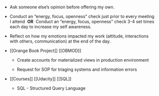 - Ask someone else’s opinion before offering my own.

- Conduct an “energy, focus, openness” check just prior to every meeting I attend  **OR**  Conduct an “energy, focus, openness” check 3-4 set times each day to increase my self awareness.

- Reflect on how my emotions impacted my work (attitude, interactions with others, communication) at the end of the day.

- [[Orange Book Project]] [[OBMOD]]
	 - Create accounts for materialized views in production environment

	 - Request for SOP for triaging systems and information errors

- [[Courses]] [[Udacity]] [[SQL]]
	 - SQL - Structured Query Language
